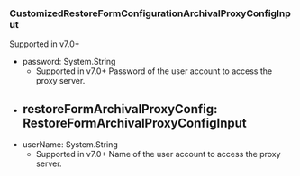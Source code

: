 ### CustomizedRestoreFormConfigurationArchivalProxyConfigInput
Supported in v7.0+

- password: System.String
  - Supported in v7.0+
      Password of the user account to access the proxy server.
- restoreFormArchivalProxyConfig: RestoreFormArchivalProxyConfigInput
  - 
- userName: System.String
  - Supported in v7.0+
      Name of the user account to access the proxy server.
